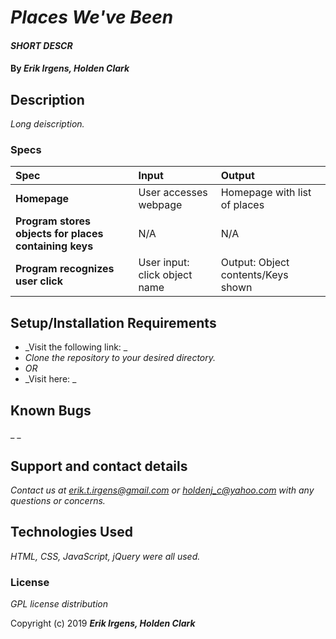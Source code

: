 # _Places We've Been_

#### _SHORT DESCR_

#### By _**Erik Irgens, Holden Clark**_

## Description

_Long deiscription._

### Specs
| Spec | Input | Output |
| :-------------     | :------------- | :------------- |
| **Homepage** | User accesses webpage | Homepage with list of places |
| **Program stores objects for places containing keys** | N/A | N/A |
| **Program recognizes user click**| User input: click object name | Output: Object contents/Keys shown |


## Setup/Installation Requirements

* _Visit the following link: _
* _Clone the repository to your desired directory._
* _OR_
* _Visit here: _




## Known Bugs

_ _
## Support and contact details

_Contact us at erik.t.irgens@gmail.com or holdenj_c@yahoo.com with any questions or concerns._

## Technologies Used

_HTML, CSS, JavaScript, jQuery were all used._

### License

*GPL license distribution*

Copyright (c) 2019 **_Erik Irgens, Holden Clark_**
